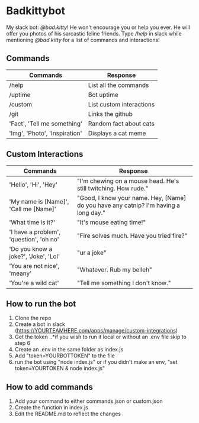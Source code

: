 # Badkittybot
My slack bot: *@bad.kitty*! He won't encourage you or help you ever. He will offer you photos of his sarcastic feline friends.
Type */help* in slack while mentioning *@bad.kitty* for a list of commands and interactions!

## Commands
Commands | Response
---|---
/help | List all the commands
/uptime | Bot uptime
/custom | List custom interactions
/git | Links the github
'Fact', 'Tell me something' | Random fact about cats
'Img', 'Photo', 'Inspiration' | Displays a cat meme


## Custom Interactions
Commands | Response
---|---
'Hello', 'Hi', 'Hey' | "I'm chewing on a mouse head. He's still twitching. How rude."
'My name is [Name]', 'Call me [Name]' | "Good, I know your name. Hey, [Name] do you have any catnip? I'm having a long day."
'What time is it?' | "It's mouse eating time!"
'I have a problem', 'question', 'oh no' | "Fire solves much. Have you tried fire?"
'Do you know a joke?', 'Joke', 'Lol' | "ur a joke"
'You are not nice', 'meany' | "Whatever. Rub my belleh"
'You're a wild cat' | "Tell me something I don't know."

## How to run the bot
1. Clone the repo
2. Create a bot in slack (https://YOURTEAMHERE.com/apps/manage/custom-integrations)
3. Get the token
..*if you wish to run it local or without an .env file skip to step 6
4. Create an .env in the same folder as index.js
5. Add "token=YOURBOTTOKEN" to the file
6. run the bot using "node index.js" or if you didn't make an env, "set token=YOURTOKEN & node index.js"

## How to add commands
1. Add your command to either commands.json or custom.json
2. Create the function in index.js
3. Edit the README.md to reflect the changes